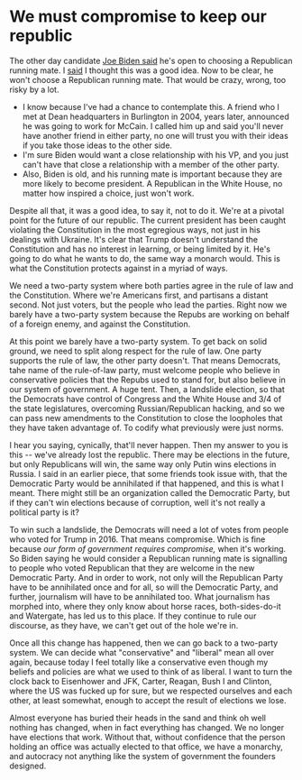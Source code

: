 # We must compromise to keep our republic
The other day candidate <a href="https://www.cnn.com/2019/12/30/politics/joe-biden-running-mate-republican/index.html">Joe Biden said</a> he's open to choosing a Republican running mate. I <a href="https://twitter.com/davewiner/status/1211775820546621441">said</a> I thought this was a good idea. Now to be clear, he won't choose a Republican running mate. That would be crazy, wrong, too risky by a lot. 
* I know because I've had a chance to contemplate this. A friend who I met at Dean headquarters in Burlington in 2004, years later, announced he was going to work for McCain. I called him up and said you'll never have another friend in either party, no one will trust you with their ideas if you take those ideas to the other side. 
* I'm sure Biden would want a close relationship with his VP, and you just can't have that close a relationship with a member of the other party. 
* Also, Biden is old, and his running mate is important because they are more likely to become president. A Republican in the White House, no matter how inspired a choice, just won't work. 

Despite all that, it was a good idea, to say it, not to do it. We're at a pivotal point for the future of our republic. The current president has been caught violating the Constitution in the most egregious ways, not just in his dealings with Ukraine. It's clear that Trump doesn't understand the Constitution and has no interest in learning, or being limited by it. He's going to do what he wants to do, the same way a monarch would. This is what the Constitution protects against in a myriad of ways. 

We need a two-party system where both parties agree in the rule of law and the Constitution. Where we're Americans first, and partisans a distant second. Not just voters, but the people who lead the parties. Right now we barely have a two-party system because the Repubs are working on behalf of a foreign enemy, and against the Constitution.  

At this point we barely have a two-party system. To get back on solid ground, we need to split along respect for the rule of law. One party supports the rule of law, the other party doesn't. That means Democrats, tahe name of the rule-of-law party, must welcome people who believe in conservative policies that the Repubs used to stand for, but also believe in our system of government. A huge tent. Then, a landslide election, so that the Democrats have control of Congress and the White House and 3/4 of the state legislatures, overcoming Russian/Republican hacking, and so we can pass new amendments to the Constitution to close the loopholes that they have taken advantage of. To codify what previously were just norms.

I hear you saying, cynically, that'll never happen. Then my answer to you is this -- we've already lost the republic. There may be elections in the future, but only Republicans will win, the same way only Putin wins elections in Russia. I said in an earlier piece, that some friends took issue with, that the Democratic Party would be annihilated if that happened, and this is what I meant. There might still be an organization called the Democratic Party, but if they can't win elections because of corruption, well it's not really a political party is it?

To win such a landslide, the Democrats will need a lot of votes from people who voted for Trump in 2016. That means compromise. Which is fine because <i>our form of government requires compromise, </i>when it's working. So Biden saying he would consider a Republican running mate is signalling to people who voted Republican that they are welcome in the new Democratic Party. And in order to work, not only will the Republican Party have to be annihilated once and for all, so will the Democratic Party, and further, journalism will have to be annihilated too. What journalism has morphed into, where they only know about horse races, both-sides-do-it and Watergate, has led us to this place. If they continue to rule our discourse, as they have, we can't get out of the hole we're in.

Once all this change has happened, then we can go back to a two-party system. We can decide what "conservative" and "liberal" mean all over again, because today I feel totally like a conservative even though my beliefs and policies are what we used to think of as liberal. I want to turn the clock back to Eisenhower and JFK, Carter, Reagan, Bush I and Clinton, where the US was fucked up for sure, but we respected ourselves and each other, at least somewhat, enough to accept the result of elections we lose. 

Almost everyone has buried their heads in the sand and think oh well nothing has changed, when in fact everything has changed. We no longer have elections that work. Without that, without confidence that the person holding an office was actually elected to that office, we have a monarchy, and autocracy not anything like the system of government the founders designed. 

